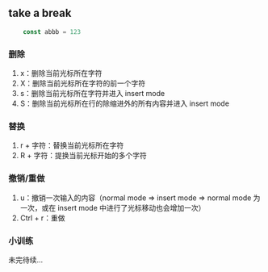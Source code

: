 ## take a break

```js
    const abbb = 123
```

### 删除
1. x：删除当前光标所在字符
2. X：删除当前光标所在字符的前一个字符
3. s：删除当前光标所在字符并进入 insert mode
4. S：删除当前光标所在行的除缩进外的所有内容并进入 insert mode

### 替换
1. r + 字符：替换当前光标所在字符
2. R + 字符：提换当前光标开始的多个字符

### 撤销/重做

1. u：撤销一次输入的内容（normal mode => insert mode => normal mode 为一次，或在 insert mode 中进行了光标移动也会增加一次）
2. Ctrl + r：重做

### 小训练

未完待续...
